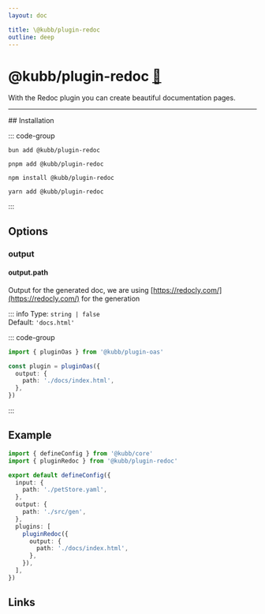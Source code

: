 ```yaml
---
layout: doc

title: \@kubb/plugin-redoc
outline: deep
---
```


# @kubb/plugin-redoc <a href="https://paka.dev/npm/@kubb/swagger@latest/api">🦙</a>

With the Redoc plugin you can create beautiful documentation pages.
<hr/>
## Installation

::: code-group

```shell [bun <img src="/feature/bun.svg"/>]
bun add @kubb/plugin-redoc
```

```shell [pnpm <img src="/feature/pnpm.svg"/>]
pnpm add @kubb/plugin-redoc
```

```shell [npm <img src="/feature/npm.svg"/>]
npm install @kubb/plugin-redoc
```

```shell [yarn <img src="/feature/yarn.svg"/>]
yarn add @kubb/plugin-redoc
```

:::

## Options

### output
#### output.path

Output for the generated doc, we are using [https://redocly.com/](https://redocly.com/) for the generation<br/>

::: info
Type: `string | false` <br/>
Default: `'docs.html'`

::: code-group

```typescript twoslash
import { pluginOas } from '@kubb/plugin-oas'

const plugin = pluginOas({
  output: {
    path: './docs/index.html',
  },
})
```
:::

## Example

```typescript twoslash
import { defineConfig } from '@kubb/core'
import { pluginRedoc } from '@kubb/plugin-redoc'

export default defineConfig({
  input: {
    path: './petStore.yaml',
  },
  output: {
    path: './src/gen',
  },
  plugins: [
    pluginRedoc({
      output: {
        path: './docs/index.html',
      },
    }),
  ],
})
```

## Links
